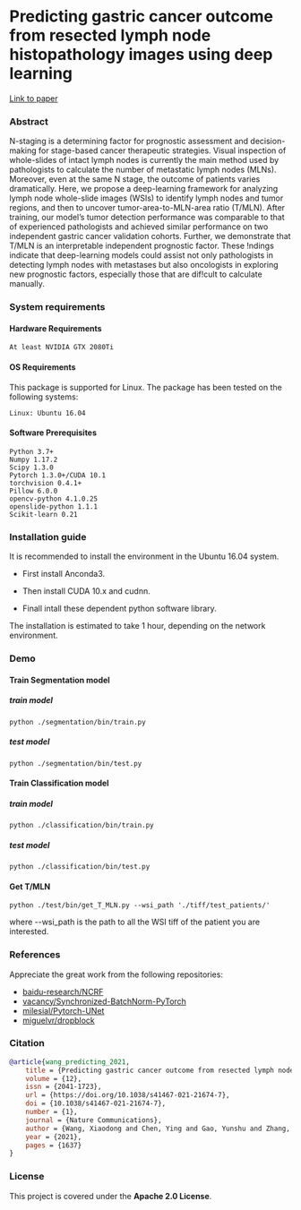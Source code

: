 # Predicting gastric cancer outcome from resected lymph node histopathology images using deep learning
[Link to paper](https://doi.org/10.1038/s41467-021-21674-7)
### Abstract
N-staging is a determining factor for prognostic assessment and decision-making for stage-based cancer therapeutic strategies. Visual inspection of whole-slides of intact lymph nodes is currently the main method used by pathologists to calculate the number of metastatic lymph nodes (MLNs). Moreover, even at the same N stage, the outcome of patients varies dramatically. Here, we propose a deep-learning framework for analyzing lymph node whole-slide images (WSIs) to identify lymph nodes and tumor regions, and then to uncover tumor-area-to-MLN-area ratio (T/MLN). After training, our model’s tumor detection performance was comparable to that of experienced pathologists and achieved similar performance on two independent gastric cancer validation cohorts. Further, we demonstrate that T/MLN is an interpretable independent prognostic factor. These !ndings indicate that deep-learning models could assist not only pathologists in detecting lymph nodes with metastases but also oncologists in exploring new prognostic factors, especially those that are dif!cult to calculate manually.

### System requirements

#### Hardware Requirements

```
At least NVIDIA GTX 2080Ti
```

#### OS Requirements

This package is supported for Linux. The package has been tested on the following systems:
```
Linux: Ubuntu 16.04
```

#### Software Prerequisites

```
Python 3.7+
Numpy 1.17.2
Scipy 1.3.0
Pytorch 1.3.0+/CUDA 10.1
torchvision 0.4.1+
Pillow 6.0.0
opencv-python 4.1.0.25
openslide-python 1.1.1
Scikit-learn 0.21
```

### Installation guide

It is recommended to install the environment in the Ubuntu 16.04 system.

* First install Anconda3.

* Then install CUDA 10.x and cudnn.

* Finall intall these dependent python software library.

The installation is estimated to take 1 hour, depending on the network environment.

### Demo

#### Train Segmentation model

##### train model

```
python ./segmentation/bin/train.py 
```
##### test model
```
python ./segmentation/bin/test.py 
```
#### Train Classification model
##### train model
```
python ./classification/bin/train.py 
```
##### test model
```
python ./classification/bin/test.py 
```
#### Get T/MLN

```
python ./test/bin/get_T_MLN.py --wsi_path './tiff/test_patients/'
```

where --wsi_path is the path to all the WSI tiff of the patient you are interested.

### References
Appreciate the great work from the following repositories:

- [baidu-research/NCRF](https://github.com/baidu-research/NCRF)
- [vacancy/Synchronized-BatchNorm-PyTorch](https://github.com/vacancy/Synchronized-BatchNorm-PyTorch)
- [milesial/Pytorch-UNet](https://github.com/milesial/Pytorch-UNet)
- [miguelvr/dropblock](https://github.com/miguelvr/dropblock/tree/master/dropblock)

### Citation

```bibtex
@article{wang_predicting_2021,
	title = {Predicting gastric cancer outcome from resected lymph node histopathology images using deep learning},
	volume = {12},
	issn = {2041-1723},
	url = {https://doi.org/10.1038/s41467-021-21674-7},
	doi = {10.1038/s41467-021-21674-7},
	number = {1},
	journal = {Nature Communications},
	author = {Wang, Xiaodong and Chen, Ying and Gao, Yunshu and Zhang, Huiqing and Guan, Zehui and Dong, Zhou and Zheng, Yuxuan and Jiang, Jiarui and Yang, Haoqing and Wang, Liming and Huang, Xianming and Ai, Lirong and Yu, Wenlong and Li, Hongwei and Dong, Changsheng and Zhou, Zhou and Liu, Xiyang and Yu, Guanzhen},
	year = {2021},
	pages = {1637}
}
```

### License

This project is covered under the **Apache 2.0 License**.
